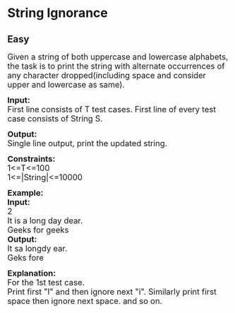 # String Ignorance
## Easy 
<div class="problem-statement">
                <p></p><p><span style="font-size:18px">Given a string of both uppercase and lowercase alphabets, the task is to print the string with alternate occurrences of any character dropped(including space and consider upper and lowercase as same).</span></p>

<p><span style="font-size:18px"><strong>Input:</strong><br>
First line consists of T test cases. First line of every test case consists of String S.</span></p>

<p><span style="font-size:18px"><strong>Output:</strong><br>
Single line output, print the updated string.</span></p>

<p><span style="font-size:18px"><strong>Constraints:</strong><br>
1&lt;=T&lt;=100<br>
1&lt;=|String|&lt;=10000</span></p>

<p><span style="font-size:18px"><strong>Example:<br>
Input:</strong><br>
2<br>
It is a long day dear.<br>
Geeks for geeks<br>
<strong>Output:</strong><br>
It sa longdy ear.<br>
Geks fore</span></p>

<p><span style="font-size:18px"><strong>Explanation:</strong><br>
For the 1st test case.&nbsp;<br>
Print first "I" and then ignore next "i". Similarly print first space then ignore next space. and so on.</span></p>
 <p></p>
            </div>